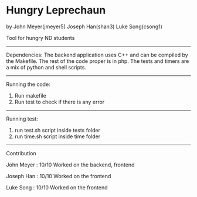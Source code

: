 # Hungry Leprechaun
by John Meyer(jmeyer5) Joseph Han(shan3) Luke Song(csong1)

Tool for hungry ND students

----
Dependencies:
The backend application uses C++ and can be compiled by the Makefile.
The rest of the code proper is in php. 
The tests and timers are a mix of python and shell scripts.

----
Running the code:
1. Run makefile
2. Run test to check if there is any error

----
Running test:
1. run test.sh script inside tests folder
2. run time.sh script inside time folder

----
Contribution

John Meyer : 10/10
Worked on the backend, frontend

Joseph Han : 10/10
Worked on the frontend

Luke Song : 10/10
Worked on the frontend
